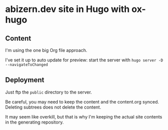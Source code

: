# abizern.dev site in Hugo with ox-hugo

## Content

I'm using the one big Org file approach.

I've set it up to auto update for preview: start the server with `hugo server -D --navigateToChanged`

## Deployment

Just ftp the `public` directory to the server.

Be careful, you may need to keep the content and the content.org synced. Deleting subtrees does not delete the content.

It may seem like overkill, but that is why I'm keeping the actual site contents in the generating repository.
